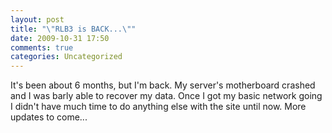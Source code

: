```yaml
---
layout: post
title: "\"RLB3 is BACK...\""
date: 2009-10-31 17:50
comments: true
categories: Uncategorized
---
```

It's been about 6 months, but I'm back. My server's motherboard crashed and I was barly able to recover my data. Once I got my basic network going I didn't have much time to do anything else with the site until now. More updates to come...
